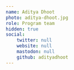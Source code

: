 ```yaml
---
name: Aditya Dhoot
photo: aditya-dhoot.jpg
role: Program team
hidden: true
social:
    twitter: null
    website: null
    mastodon: null
    github: adityadhoot
---
```


